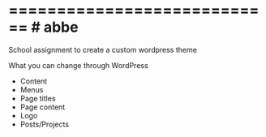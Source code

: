 ============================
        # abbe
============================

School assignment to create a custom wordpress theme

What you can change through WordPress
+ Content
+ Menus
+ Page titles
+ Page content
+ Logo
+ Posts/Projects


